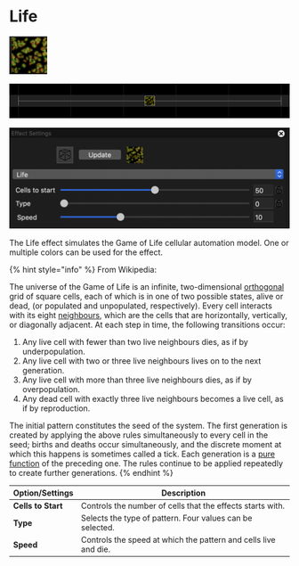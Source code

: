 # Life

![Icon](<../../.gitbook/assets/image (122) (1).png>)

![Sequencer Grid](<../../.gitbook/assets/image (444).png>)

![](<../../.gitbook/assets/image (499).png>)

The Life effect simulates the Game of Life cellular automation model. One or multiple colors can be used for the effect.

{% hint style="info" %}
From Wikipedia:

The universe of the Game of Life is an infinite, two-dimensional [orthogonal](https://en.wikipedia.org/wiki/Orthogonality) grid of square cells, each of which is in one of two possible states, alive or dead, (or populated and unpopulated, respectively). Every cell interacts with its eight [neighbours](https://en.wikipedia.org/wiki/Moore\_neighborhood), which are the cells that are horizontally, vertically, or diagonally adjacent. At each step in time, the following transitions occur:

1. Any live cell with fewer than two live neighbours dies, as if by underpopulation.
2. Any live cell with two or three live neighbours lives on to the next generation.
3. Any live cell with more than three live neighbours dies, as if by overpopulation.
4. Any dead cell with exactly three live neighbours becomes a live cell, as if by reproduction.

The initial pattern constitutes the seed of the system. The first generation is created by applying the above rules simultaneously to every cell in the seed; births and deaths occur simultaneously, and the discrete moment at which this happens is sometimes called a tick. Each generation is a [pure function](https://en.wikipedia.org/wiki/Pure\_function) of the preceding one. The rules continue to be applied repeatedly to create further generations.
{% endhint %}

| Option/Settings    | Description                                                     |
| ------------------ | --------------------------------------------------------------- |
| **Cells to Start** | Controls the number of cells that the effects starts with.      |
| **Type**           | Selects the type of pattern. Four values can be selected.       |
| **Speed**          | Controls the speed at which the pattern and cells live and die. |
